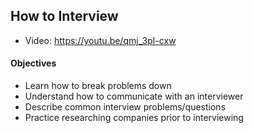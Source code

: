 ## How to Interview

* Video: https://youtu.be/qmj_3pI-cxw

#### Objectives

- Learn how to break problems down
- Understand how to communicate with an interviewer
- Describe common interview problems/questions
- Practice researching companies prior to interviewing
